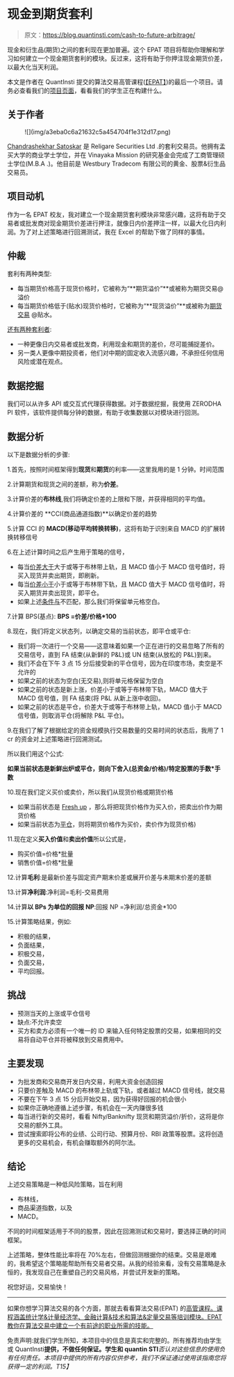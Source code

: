 # 现金到期货套利

> 原文：<https://blog.quantinsti.com/cash-to-future-arbitrage/>

现金和衍生品(期货)之间的套利现在更加普遍。这个 EPAT 项目将帮助你理解和学习如何建立一个现金期货套利的模块。反过来，这将有助于你押注现金期货价差，以最大化当天利润。

本文是作者在 QuantInsti 提交的算法交易高管课程([【EPAT】](https://www.quantinsti.com/epat))的最后一个项目。请务必查看我们的[项目页面](/tag/epat-trading-projects/)，看看我们的学生正在构建什么。

## **关于作者**

<figure class="kg-card kg-image-card">![](img/a3eba0c6a21632c5a454704f1e312d17.png)</figure>

[Chandrashekhar Satoskar](https://www.linkedin.com/in/chandrashekhar-satoskar-57a37285/) 是 Religare Securities Ltd .的套利交易员。他拥有孟买大学的商业学士学位，并在 Vinayaka Mission 的研究基金会完成了工商管理硕士学位(M.B.A .)。他目前是 Westbury Tradecom 有限公司的黄金、股票&衍生品交易员。

## **项目动机**

作为一名 EPAT 校友，我对建立一个现金期货套利模块非常感兴趣，这将有助于交易者或批发商对现金期货价差进行押注，就像日内价差押注一样，以最大化日内利润。为了对上述策略进行回溯测试，我在 Excel 的帮助下做了同样的事情。

## 仲裁

套利有两种类型:

*   每当期货价格高于现货价格时，它被称为“**期货溢价”**或被称为期货交易@溢价
*   每当期货价格低于(贴水)现货价格时，它被称为“**现货溢价”**或被称为[期货交易](https://quantra.quantinsti.com/course/futures-trading) @贴水。

<u>还有两种套利者</u>:

*   一种更像日内交易者或批发商，利用现金和期货的差价，尽可能捕捉差价。
*   另一类人更像中期投资者，他们对中期的固定收入流感兴趣，不承担任何信用风险或潜在观点。

## **数据挖掘**

我们可以从许多 API 或交互式代理获得数据。对于数据挖掘，我使用 ZERODHA PI 软件，该软件提供每分钟的数据，有助于收集数据以对模块进行回测。

## **数据分析**

以下是数据分析的步骤:

1.首先，按照时间框架得到**现货**和**期货**的利率——这里我用的是 1 分钟。时间范围

2.计算期货和现货之间的差额，称为**价差**。

3.计算价差的**布林线**,我们将确定价差的上限和下限，并获得相同的平均值。

4.计算价差的 **CCI(商品通道指数)**以确定价差的趋势

5.计算 CCI 的 **MACD(移动平均转换转移)**，这将有助于识别来自 MACD 的扩展转换转移信号

6.在上述计算时间之后产生用于策略的信号，

*   每当<u>价差大于</u>大于或等于布林带上轨，且 MACD 值小于 MACD 信号值时，将买入现货并卖出期货，即刷新。
*   每当<u>价差小于</u>小于或等于布林带下轨，且 MACD 值大于 MACD 信号值时，将买入期货并卖出现货，即平仓。
*   如果上述<u>条件与</u>不匹配，那么我们将保留单元格空白。

7.计算 BPS(基点): **BPS =价差/价格*100**

8.现在，我们将定义状态列，以确定交易的当前状态，即平仓或平仓:

*   我们将一次进行一个交易——这意味着如果一个正在进行的交易忽略了所有的交易信号，直到 FA 结束(从新鲜的 P&L)或 UN 结束(从放松的 P&L)到来。
*   我们不会在下午 3 点 15 分后接受新的平仓信号，因为在印度市场，卖空是不允许的
*   如果之前的状态为空白(无交易),则将单元格保留为空白
*   如果之前的状态是新上涨，价差小于或等于布林带下轨，MACD 值大于 MACD 信号值，则 FA 结束(将 P&L 从新上涨中收回)。
*   如果之前的状态是平仓，价差大于或等于布林带上轨，MACD 值小于 MACD 信号值，则取消平仓(将解除 P&L 平仓)。

9.在我们了解了根据给定的资金规模执行交易数量的交易时间的状态后，我用了 1 cr 的资金对上述策略进行回溯测试。

所以我们用这个公式:

**如果当前状态是新鲜出炉或平仓，则向下舍入(总资金/价格)/特定股票的手数*手数**

10.现在我们定义买价或卖价，所以我们从现货价格或期货价格

*   如果当前状态是 <u>Fresh up</u> ，那么将把现货价格作为买入价，把卖出价作为期货价格
*   如果当前状态为<u>平仓</u>，则将期货价格作为买价，卖价作为现货价格)

11.现在定义**买入价值**和**卖出价值**所以公式是，

*   购买价值=价格*批量
*   销售价值=价格*批量

12.计算**毛利**:是最新价差与固定资产期末价差或展开价差与未期末价差的差额

13.计算**净利润**:净利润=毛利-交易费用

14.计算**以 BPs 为单位的回报 NP**:回报 NP =净利润/总资金*100

15.计算策略结果，例如:

*   积极的结果，
*   负面结果，
*   积极交易，
*   负面交易，
*   平均回报。

## 挑战

*   预测当天的上涨或平仓信号
*   缺点:不允许卖空
*   买方和卖方必须有一个唯一的 ID 来输入任何特定股票的交易，如果相同的交易将自动平仓并将被释放到交易费用中。

## **主要发现**

*   为批发商和交易商开发日内交易，利用大资金创造回报
*   只要价差触及 MACD 的布林带上轨或下轨，或者越过 MACD 信号线，就交易
*   不要在下午 3 点 15 分后开始交易，因为获得好回报的机会很小
*   如果你正确地遵循上述步骤，有机会在一天内赚很多钱
*   每当进行新的交易时，看看 Nifty/Banknifty 现货和期货溢价/折价，这将是你交易的额外工具。
*   尝试搜索即将公布的业绩、公司行动、预算月份、RBI 政策等股票。这将创造更多的交易机会，有机会赚取额外的阿尔法。

## **结论**

上述交易策略是一种低风险策略，旨在利用

*   布林线，
*   商品渠道指数，以及
*   MACD。

不同的时间框架适用于不同的股票，因此在回溯测试和交易时，要选择正确的时间框架。

上述策略，整体性能比率将在 70%左右，但做回测根据你的结束。交易是艰难的，我希望这个策略能帮助所有交易者交易。从我的经验来看，没有交易策略是永恒的，我发现自己在重塑自己的交易风格，并尝试开发新的策略。

祝您好运，交易愉快！

* * *

如果你想学习算法交易的各个方面，那就去看看算法交易(EPAT) 的[高管课程。课程涵盖统计学&计量经济学、金融计算&技术和算法&定量交易等培训模块。EPAT 教你在算法交易中建立一个有前途的职业所需的技能。](https://www.quantinsti.com/epat/)

免责声明:就我们学生所知，本项目中的信息是真实和完整的。所有推荐均由学生或 QuantInsti**提供，不做任何保证。学生和 quantin STI***否认对这些信息的使用负有任何责任。本项目中提供的所有内容仅供参考，我们不保证通过使用该指南您将获得一定的利润。*T15】**